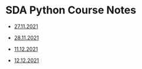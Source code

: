 # SDA Python Course Notes

- [27.11.2021](https://github.com/marckraw/sda-python-course/tree/master/27.11.2021_1)  
- [28.11.2021](https://github.com/marckraw/sda-python-course/tree/master/28.11.2021_1)



- [11.12.2021](https://github.com/marckraw/sda-python-course/tree/master/11.12.2021_1)
- [12.12.2021](https://github.com/marckraw/sda-python-course/tree/master/12.12.2021_1)
